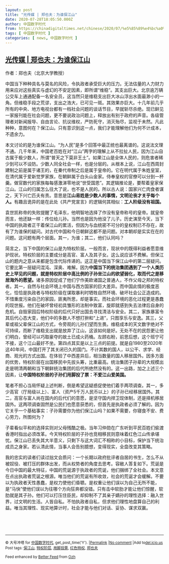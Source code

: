 ```yaml
---
layout: post
title: "光传媒 | 郑也夫：为谁保江山"
date: 2020-07-28T18:05:50.000Z
author: 中国数字时代
from: https://chinadigitaltimes.net/chinese/2020/07/%e5%85%89%e4%bc%a0%e5%aa%92-%e9%83%91%e4%b9%9f%e5%a4%ab%ef%bc%9a%e4%b8%ba%e8%b0%81%e4%bf%9d%e6%b1%9f%e5%b1%b1/
tags: [ 中国数字时代 ]
categories: [ news, 中国数字时代 ]
---
```

<!--1595959550000-->
[光传媒 | 郑也夫：为谁保江山](https://chinadigitaltimes.net/chinese/2020/07/%e5%85%89%e4%bc%a0%e5%aa%92-%e9%83%91%e4%b9%9f%e5%a4%ab%ef%bc%9a%e4%b8%ba%e8%b0%81%e4%bf%9d%e6%b1%9f%e5%b1%b1/)
------

<div>
<p>作者：郑也夫（北京大学教授）</p><p>中国当下种种具名与莫名的风险，令执政者承受巨大的压力。无法估量的人力财力用来应对这些真实与虚幻的不安定因素，即所谓“维稳”。其支出巨大。北京逾万辆公交车上通通配备一名安全员，这当然只是维稳支出巨大冰山浮出水面最渺小的一角。但维稳手段之荒谬，支出之浩大，已可见一斑。其效果亦巨大。十几年前几乎所有的中央、地方电视台都有一档社会问题的谈话节目，早就斩尽杀绝。现已鲜见一家报刊能在社会问题，更不要说政治问题上，释放出有别于政府的声音。各级管理者对新闻报导、自由言论、抗议维权，严防死守，消灭殆尽，监视于未然。凡此种种，意图何在？保江山。只有意识到这一点，我们才能理解他们为何不计成本，不遗余力。</p><p>本文讨论的是为谁保江山。“为人民”是多个回答中最正统也最离谱的。这说法文理不通。几千年来，中国老百姓在对“江山”两字的理解上从不拉扯人民，因为江山自古属于极少数人，所谓“普天之下莫非王土”。如果江山是全体人民的，则危害者稀少到可以不设防。少数人同全社会一样，也是分层的。从根本上说，江山在西周封建制之前是属于诸王的，在秦代帝制之后是属于皇帝的。它在明代属于朱姓皇室，在清代属于爱新觉罗家族，在朝鲜属于白头山金家。侍奉皇权的官僚可以分到一杯羹。做官数代的家族每每感激涕零地说“世受国恩”。其逻辑推论是，要帮着皇家保江山。江山的归属怎么往大了说，也不是人民的。所以古人说：国家兴亡肉食者谋之，天下兴亡匹夫有责。意思是<strong>江山易姓是少数人的事情，文明沦丧才关乎每个人。</strong>有趣且诡异的是在此处《共产党宣言》的逻辑何其相似：<strong>工人阶级没有祖国。</strong></p><p>袁世凯称帝的失败提醒了毛泽东，他明智地选择了作没有皇帝称号的皇帝。就皇帝而言，他还缺一样：传位给儿孙。当然也是因为他没了儿子。历史演至今天，当下中国的执政者正干着保江山的累活，但因为与血统密不可分的皇权制已不存在，故有了为谁保的疑问。对古代中国和今日朝鲜这都不是问题。对本朝却是实实在在的问题。这问题有两个层面。其一，为谁；其二，他们认同吗？</p><p>简言之，当下中国的保江山是为特权阶层。一般而言，现状中的既得利益者愿意维护现状。特权阶层的主要成分是高官、富人及其子女。这么说应该不费解。但保江山的题内之意从来都是包含代际传递的。这正是中国当下保江山中的第二层疑问。它要比第一层疑问混沌、深奥、难解。因为<strong>中国当下的统治集团遇到了一个人类历史上罕见的问题，就是特权阶层中高比例的子孙坐江山的欲望弱化，取而代之是移居海外的愿望。</strong>诸多原因促成了他们宁作美欧诸国之普通人，不作父母之邦的特权者。其一，自然与社会环境上中国与西方国家的巨大差异。而中国此情的极度恶化，恰恰是执政者与特权阶级在谋取暴利时牺牲自然环境、破坏社会公正造成的。不惜重度污染自己的家园，匪夷所思，却是事实。而社会环境的恶化过程更是愚蠢的现世报。他们在破坏曾经初具雏形的法制中致富，旋即就感到失去法律后自身的危机。自毁家园后特权阶级的后代只好出国去寻找清洁与安全。其二，家族暴富令其后代心态大变，他们中的多数人不想打拚和“上进”，只图享乐与安逸。其三，父辈或祖父辈保江山的方式，令旁观的儿孙们望而生畏。维稳成本的天文数字绝对不可持续，而断了维稳支出就是放弃了江山，这该如何是好。无处不在的民怨更让他们明白，曾经可以巧取豪夺的故土已成火药桶。左顾右盼，前思后想，这个班宁可不接，这个江山最好不坐。第四点其实是以上三点的前提。就是自1980至2020年这40年间，中国打开了其关闭已久的国门。不计其数的国人，以公干、求学、经商、观光的方式出国。在体验了中西差异后，相当数量的国人移居国外。因多方面的优势，特权阶层在出国移民中先拔头筹，比重最高。统治集团子孙辈的大规模出走是明清两朝和当下朝鲜统治集团的后代所绝然没有的。这一出路，加之上述三个因素，让<strong>中国特权阶层的子孙们用脚投了票：不爱江山爱美国。</strong></p><p>笔者不担心当局怀疑上述判断，倒是希望这疑惑促使他们着手两项调查。其一，多少高官（厅局级以上）、富人（资产5千万人民币以上）的子孙已经移居国外。其二，高官与富人尚在国内的后代们的意愿，是坚守国内捍卫现体制，还是择机移居国外。这两项调查固然是公民们也愿意获悉的，但首先是执政者必须了解的。因为它关乎一个基础事实：子孙需要你为他们保江山吗？如果不需要，你寝食不安、费心劳力，所图何为？</p><p>子辈看似平和的选择实则对父母残酷之极。当年习仲勋在广东听到平民百姓们偷渡香港时指出必须改革。今天特权阶层的子孙也竞相移民则意味着红色江山传承堪忧。保江山已丢失其大半意义，只剩下与这大词汇不相称的小目标，保护当下统治成员之身家。若认清此情，当事人会告别臆想，变得现实，全盘改变其策略。</p><p>我的忠实的读者们读过拙文会质问：一个长期以政府批评者自居的书生，怎么不从被奴役、被打压的群体出发，而从权势者的角度去思考。容敝人答复如下。荒诞是今日中国的最大特征，中国的荒诞源于执政者的荒诞，他们捆绑了全社会。本文意在点出执政者荒诞之根源。唯当他们的荒诞有所收敛，社会的荒诞才会缓解。不要以为执政者天性愚蠢，是权力使他们昏聩。是权重让他们误以为自己无所不能，是“马快”使他们误以为往哪个方向狂奔都没错。只有击中软肋才能让他们惊醒，软肋就是其子孙。他们可以打压住臣民，却抑制不了其亲子嫡孙的理性选择：融入世界，过文明的生活。人皆自私。不怕执政者自私，但求他们理性地盘算自己的利益。唯当其理性、现实地算计时，社会才能与他们对话、妥协、谋求双赢。</p><p>&nbsp;</p><p>&nbsp;</p><hr /><p><small>&copy; 大号冲塔 for <a href="https://chinadigitaltimes.net/chinese">中国数字时代</a>, get_post_time('Y'). |<a href="https://chinadigitaltimes.net/chinese/2020/07/%e5%85%89%e4%bc%a0%e5%aa%92-%e9%83%91%e4%b9%9f%e5%a4%ab%ef%bc%9a%e4%b8%ba%e8%b0%81%e4%bf%9d%e6%b1%9f%e5%b1%b1/">Permalink</a> |<a href="https://chinadigitaltimes.net/chinese/2020/07/%e5%85%89%e4%bc%a0%e5%aa%92-%e9%83%91%e4%b9%9f%e5%a4%ab%ef%bc%9a%e4%b8%ba%e8%b0%81%e4%bf%9d%e6%b1%9f%e5%b1%b1/#comments">No comment</a> |Add to<a href="http://del.icio.us/post?url=https://chinadigitaltimes.net/chinese/2020/07/%e5%85%89%e4%bc%a0%e5%aa%92-%e9%83%91%e4%b9%9f%e5%a4%ab%ef%bc%9a%e4%b8%ba%e8%b0%81%e4%bf%9d%e6%b1%9f%e5%b1%b1/&amp;title=光传媒 | 郑也夫：为谁保江山">del.icio.us</a><br/>Post tags: <a href="https://chinadigitaltimes.net/chinese/tag/%e4%bf%9d%e6%b1%9f%e5%b1%b1/" rel="tag">保江山</a>, <a href="https://chinadigitaltimes.net/chinese/tag/%e7%89%b9%e6%9d%83%e9%98%b6%e5%b1%82/" rel="tag">特权阶层</a>, <a href="https://chinadigitaltimes.net/chinese/tag/%e7%94%a8%e8%84%9a%e6%8a%95%e7%a5%a8/" rel="tag">用脚投票</a>, <a href="https://chinadigitaltimes.net/chinese/tag/%e7%ba%a2%e8%89%b2%e7%89%b9%e6%9d%83/" rel="tag">红色特权</a>, <a href="https://chinadigitaltimes.net/chinese/tag/%e9%83%91%e4%b9%9f%e5%a4%ab/" rel="tag">郑也夫</a><br/></small></p><p><small>Feed enhanced by <a href='http://planetozh.com/blog/my-projects/wordpress-plugin-better-feed-rss/'>Better Feed</a> from  <a href='http://planetozh.com/blog/'>Ozh</a></small></p>
</div>

